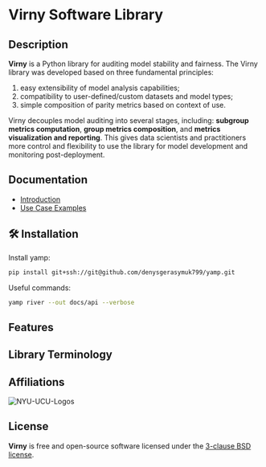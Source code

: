 # Virny Software Library

## Description

**Virny** is a Python library for auditing model stability and fairness. The Virny library was
developed based on three fundamental principles: 

1) easy extensibility of model analysis capabilities;
2) compatibility to user-defined/custom datasets and model types;
3) simple composition of parity metrics based on context of use.

Virny decouples model auditing into several stages, including: **subgroup metrics computation**, **group metrics composition**,
and **metrics visualization and reporting**. This gives data scientists and practitioners more control and flexibility 
to use the library for model development and monitoring post-deployment.


## Documentation

* [Introduction](https://dataresponsibly.github.io/Virny/)
* [Use Case Examples](https://dataresponsibly.github.io/Virny/examples/Multiple_Runs_Interface_Use_Case/)


## 🛠 Installation

Install yamp:
```bash
pip install git+ssh://git@github.com/denysgerasymuk799/yamp.git
```


Useful commands:
```bash
yamp river --out docs/api --verbose
```


## Features


## Library Terminology


## Affiliations

![NYU-UCU-Logos](https://user-images.githubusercontent.com/42843889/216840888-071bf184-f0e3-4a3e-94dc-c0d1c7784143.png)


## License

**Virny** is free and open-source software licensed under the [3-clause BSD license](https://github.com/DataResponsibly/Virny/blob/main/LICENSE).
